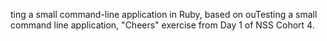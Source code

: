 ting a small command-line application in Ruby, based on ouTesting a small command line application, "Cheers" exercise from Day 1 of NSS Cohort 4.
